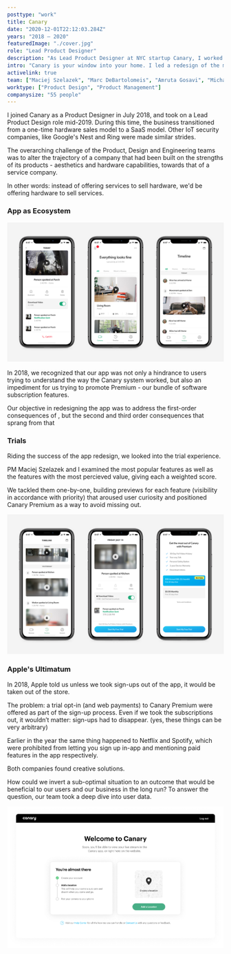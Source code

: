 ```yaml
---
posttype: "work"
title: Canary
date: "2020-12-01T22:12:03.284Z"
years: "2018 – 2020"
featuredImage: "./cover.jpg"
role: "Lead Product Designer"
description: "As Lead Product Designer at NYC startup Canary, I worked on initiatives across product and marketing. The most impactful of these was a complete redesign of the mobile and web apps as the business transitioned from a one-time-sales to a SaaS model."
intro: "Canary is your window into your home. I led a redesign of the mobile and web apps, and a reboot of our messaging and brand to reflect a the service-led paradigm of the IoT landscape."
activelink: true
team: ["Maciej Szelazek", "Marc DeBartolomeis", "Amruta Gosavi", "Michael Klein"]
worktype: ["Product Design", "Product Management"]
companysize: "55 people"
---
```


I joined Canary as a Product Designer in July 2018, and took on a Lead Product Design role mid-2019. During this time, the business transitioned from a one-time hardware sales model to a SaaS model. Other IoT security companies, like Google's Nest and Ring were made similar strides.

The overarching challenge of the Product, Design and Engineering teams was to alter the trajectory of a company that had been built on the strengths of its products - aesthetics and hardware capabilities, towards that of a service company.

In other words: instead of offering services to sell hardware, we'd be offering hardware to sell services.

### App as Ecosystem 
![Canary App Trials](./cover.jpg)

In 2018, we recognized that our app was not only a hindrance to users trying to understand the way the Canary system worked, but also an impediment for us trying to promote Premium - our bundle of software subscription features.

Our objective in redesigning the app was to address the first-order consequences of , but the second and third order consequences that sprang from that 


### Trials

Riding the success of the app redesign, we looked into the trial experience.

PM Maciej Szelazek and I examined the most popular features as well as the features with the most percieved value, giving each a weighted score.

We tackled them one-by-one, building previews for each feature (visibility in accordance with priority) that aroused user curiosity and positioned Canary Premium as a way to avoid missing out.

![Canary App Trials](./trials.jpg)

### Apple's Ultimatum

In 2018, Apple told us unless we took sign-ups out of the app, it would be taken out of the store.

The problem: a trial opt-in (and web payments) to Canary Premium were offered as part of the sign-up process. Even if we took the subscriptions out, it wouldn’t matter: sign-ups had to disappear. (yes, these things can be very arbitrary)

Earlier in the year the same thing happened to Netflix and Spotify, which were prohibited from letting you sign up in-app and mentioning paid features in the app respectively.

Both companies found creative solutions. 

How could we invert a sub-optimal situation to an outcome that would be beneficial to our users and our business in the long run? To answer the question, our team took a deep dive into user data.

![Canary New Onboarding](./onboard.jpg)


